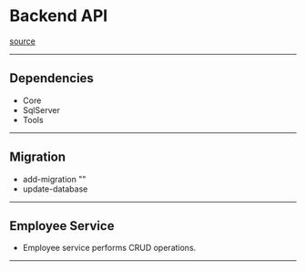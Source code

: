 # Backend API
[source](https://www.youtube.com/watch?v=IJ2P9fodf7c&ab_channel=CodeWithVed)

--- ---

## Dependencies

- Core
- SqlServer
- Tools

--- ---

## Migration

- add-migration ""
- update-database

--- ---

## Employee Service

- Employee service performs CRUD operations.

--- ---